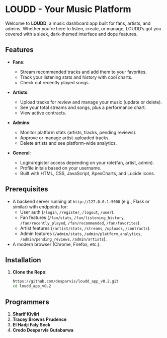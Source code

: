 # LOUDD - Your Music Platform

Welcome to **LOUDD**, a music dashboard app built for fans, artists, and admins. Whether you're here to listen, create, or manage, LOUDD’s got you covered with a sleek, dark-themed interface and dope features.

## Features

- **Fans**:
  - Stream recommended tracks and add them to your favorites.
  - Track your listening stats and history with cool charts.
  - Check out recently played songs.

- **Artists**:
  - Upload tracks for review and manage your music (update or delete).
  - See your total streams and songs, plus a performance chart.
  - View active contracts.

- **Admins**:
  - Monitor platform stats (artists, tracks, pending reviews).
  - Approve or manage artist-uploaded tracks.
  - Delete artists and see platform-wide analytics.

- **General**:
  - Login/register access depending on your role(fan, artist, admin).
  - Profile initals based on your username.
  - Built with HTML, CSS, JavaScript, ApexCharts, and Lucide icons.

## Prerequisites

- A backend server running at `http://127.0.0.1:5000` (e.g., Flask or similar) with endpoints for:
  - User auth (`/login`, `/register`, `/logout`, `/user`).
  - Fan features (`/fan/stats`, `/fan/listening_history`, `/fan/recently_played`, `/fan/recommended`, `/fan/favorites`).
  - Artist features (`/artist/stats`, `/streams`, `/uploads`, `/contracts`).
  - Admin features (`/admin/stats`, `/admin/platform_analytics`, `/admin/pending_reviews`, `/admin/artists`).
- A modern browser (Chrome, Firefox, etc.).

## Installation

1. **Clone the Repo**:
   ```bash
   https://github.com/desparvis/loudd_app_v0.2.git
   cd loudd_app_v0.2

## Programmers

1. **Sharif Kiviiri**
2. **Tracey Browns Prudence**
3. **El Hadji Faly Seck**
4. **Credo Desparvis Gutabarwa**
